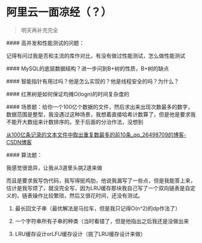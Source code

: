 # 阿里云一面凉经（？）

> 明天再补充完全

#### 高并发和性能测试的问题：

记得有问过我是否和主流的库作对比，有没有做过性能测试，怎么做性能测试

#### MySQL的底层数据结构？进一步问到B+树的性质，B+树的缺点

#### 智能指针有用过吗？他是怎么实现的？他是线程安全的吗？为什么？

#### 红黑树是如何保证均摊O(logn)的时间复杂度的

#### 场景题：给你一个100亿个数据的文件，然后求出来出现次数最多的数字，数据范围是整型，我没遇过这种场景，我想着直接哈希计数算了，但是他是要求我不能开大数组来计数排序的。至于后面的分治作法，没想到

[从100亿条记录的文本文件中取出重复数最多的前10条_qq_26498709的博客-CSDN博客](https://blog.csdn.net/qq_26498709/article/details/78432054)

#### 算法题：

我感觉很诡异，让我从3道里头挑2道来做

而且是要求我写伪代码，我写得挺鸡肋，他说我漏写了一些点，但是我能答上来，估计是我写烦了，就没完全写，因为LRU缓存那块我自己写了一个双向链表是自定义的，链表操作比较繁琐，然后又很花时间，还没有测试。

1. 最长回文子串（最优解法是马拉车，但是我只记得O(n^2)的dp作法了）

2. 一个字符串所有子串的种类（当时看错了，但是他指出之后我还是没做出来

3. LRU缓存设计orLFU缓存设计（挑了LRU缓存设计来做）
